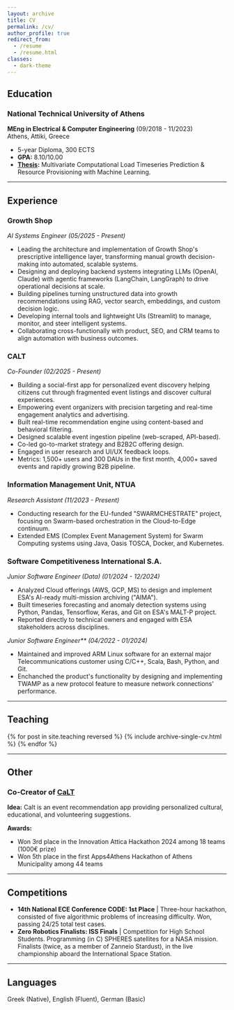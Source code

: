 ```yaml
---
layout: archive
title: CV
permalink: /cv/
author_profile: true
redirect_from:
  - /resume
  - /resume.html
classes:
  - dark-theme
---
```


<!-- {% include base_path %} -->

## Education

### National Technical University of Athens  
**MEng in Electrical & Computer Engineering** (09/2018 - 11/2023)  
Athens, Attiki, Greece  
- 5-year Diploma, 300 ECTS
- **GPA:** 8.10/10.00  
- **[Thesis](https://github.com/alextsaf/Thesis-NTUA):** Multivariate Computational Load Timeseries Prediction & Resource Provisioning with Machine Learning.  

---

## Experience

### Growth Shop
<i>AI Systems Engineer (05/2025 - Present)</i>

- Leading the architecture and implementation of Growth Shop's prescriptive intelligence layer, transforming manual growth decision-making into automated, scalable systems.
- Designing and deploying backend systems integrating LLMs (OpenAI, Claude) with agentic frameworks (LangChain, LangGraph) to drive operational decisions at scale.
- Building pipelines turning unstructured data into growth recommendations using RAG, vector search, embeddings, and custom decision logic.
- Developing internal tools and lightweight UIs (Streamlit) to manage, monitor, and steer intelligent systems.
- Collaborating cross-functionally with product, SEO, and CRM teams to align automation with business outcomes.

### CALT
<i>Co-Founder (02/2025 - Present)</i>

- Building a social-first app for personalized event discovery helping citizens cut through fragmented event listings and discover cultural experiences.
- Empowering event organizers with precision targeting and real-time engagement analytics and advertising.
- Built real-time recommendation engine using content-based and behavioral filtering.
- Designed scalable event ingestion pipeline (web-scraped, API-based).
- Co-led go-to-market strategy and B2B2C offering design.
- Engaged in user research and UI/UX feedback loops.
- Metrics: 1,500+ users and 300 DAUs in the first month, 4,000+ saved events and rapidly growing B2B pipeline.


### Information Management Unit, NTUA  
<i>Research Assistant (11/2023 - Present)  </i>
- Conducting research for the EU-funded "SWARMCHESTRATE" project, focusing on Swarm-based orchestration in the Cloud-to-Edge continuum.  
- Extended EMS (Complex Event Management System) for Swarm Computing systems using Java, Oasis TOSCA, Docker, and Kubernetes.  

### Software Competitiveness International S.A.  
<i>Junior Software Engineer (Data) (01/2024 - 12/2024)  </i>
- Analyzed Cloud offerings (AWS, GCP, MS) to design and implement ESA's AI-ready multi-mission archiving ("AIMA").  
- Built timeseries forecasting and anomaly detection systems using Python, Pandas, Tensorflow, Keras, and Git on ESA's MALT-P project.
- Reported directly to technical owners and engaged with ESA stakeholders across disciplines.  

<i>Junior Software Engineer** (04/2022 - 01/2024)  </i>
- Maintained and improved ARM Linux software for an external major Telecommunications customer using C/C++, Scala, Bash, Python, and Git.
- Enchanched the product's functionality by designing and implementing TWAMP as a new protocol feature to measure network connections' performance.


---

## Teaching

  {% for post in site.teaching reversed %}
    {% include archive-single-cv.html %}
  {% endfor %}


<!-- ### National Technical University of Athens  
**Teaching Assistant** (03/2023 - 06/2023)  
- Delivered weekly SQL lab lectures covering topics like Indexes, Constraints, Joins, and Triggers.  
- Assisted 50+ undergraduate students with course projects.   -->

---

## Other

### Co-Creator of [CaLT](https://www.calt.gr)
**Idea:** Calt is an event recommendation app providing personalized cultural, educational, and volunteering suggestions.

**Awards:** 
- Won 3rd place in the Innovation Attica Hackathon 2024 among 18 teams (1000€ prize)
- Won 5th place in the first Apps4Athens Hackathon of Athens Municipality among 44 teams  

---

## Competitions
- **14th National ECE Conference CODE: 1st Place** \| Three-hour hackathon, consisted of five algorithmic problems of increasing difficulty. Won, passing 24/25 total test cases.
- **Zero Robotics Finalists: ISS Finals** \| Competition for High School Students. Programming (in C) SPHERES satellites for a NASA mission. Finalists (twice, as a member of Zanneio Stardust), in the live championship aboard the International Space Station.


---

## Languages
Greek (Native), English (Fluent), German (Basic)  
